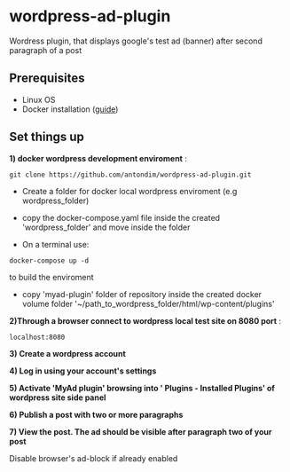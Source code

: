 # wordpress-ad-plugin

Wordress plugin, that displays google's test ad (banner) after second paragraph of a post

## Prerequisites
- Linux OS
- Docker installation ([guide](https://docs.docker.com/engine/install/))

## Set things up

**1) docker wordpress development enviroment** :


```
git clone https://github.com/antondim/wordpress-ad-plugin.git
```

- Create a folder for docker local wordpress enviroment (e.g wordpress_folder)


- copy the docker-compose.yaml file inside the created 'wordpress_folder' and move inside the folder
 
 - On a terminal use:
```
docker-compose up -d
```
to build the enviroment

- copy 'myad-plugin' folder of repository inside the created docker volume folder '~/path_to_wordpress_folder/html/wp-content/plugins'

**2)Through a browser connect to wordpress local test site on 8080 port** :

```
localhost:8080
```
**3) Create a wordpress account**

**4) Log in using your account's settings**

**5) Activate 'MyAd plugin' browsing into ' Plugins - Installed Plugins' of wordpress site side panel**

**6) Publish a post with two or more paragraphs**

**7) View the post. The ad should be visible after paragraph two of your post**

Disable browser's ad-block if already enabled



